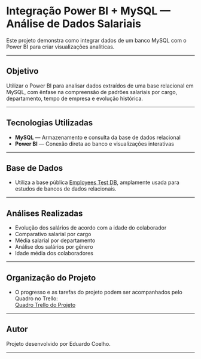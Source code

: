 # Integração Power BI + MySQL — Análise de Dados Salariais

Este projeto demonstra como integrar dados de um banco MySQL com o Power BI para criar visualizações analíticas.

---

## Objetivo

Utilizar o Power BI para analisar dados extraídos de uma base relacional em MySQL, com ênfase na compreensão de padrões salariais por cargo, departamento, tempo de empresa e evolução histórica.

---

## Tecnologias Utilizadas

- **MySQL** — Armazenamento e consulta da base de dados relacional
- **Power BI** — Conexão direta ao banco e visualizações interativas

---

## Base de Dados

- Utiliza a base pública [Employees Test DB](https://github.com/datacharmer/test_db), amplamente usada para estudos de bancos de dados relacionais.

---

## Análises Realizadas

- Evolução dos salários de acordo com a idade do colaborador
- Comparativo salarial por cargo
- Média salarial por departamento
- Análise dos salários por gênero
- Idade média dos colaboradores
  
---

## Organização do Projeto

- O progresso e as tarefas do projeto podem ser acompanhados pelo Quadro no Trello:  
  [Quadro Trello do Projeto](https://trello.com/b/MPA1GQWW)

---

## Autor

Projeto desenvolvido por Eduardo Coelho.
  
---
